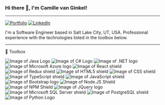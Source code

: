 ### Hi there 👋, I'm Camille van Ginkel!

---

[![Portfolio](https://img.shields.io/badge/My_Portfolio-ff0000?style=for-the-badge
)](https://www.camillevanginkel.com)
[![LinkedIn](https://img.shields.io/badge/LinkedIn-0077B5?style=for-the-badge&logo=linkedin&logoColor=white)](https://www.linkedin.com/in/camillevanginkel/) 


I'm a Software Engineer based in Salt Lake City, UT, USA. Professional experience with the technologies listed in the toolbox below.

---
:toolbox: Toolbox

![Image of Java Logo](https://img.shields.io/badge/Java-ED8B00?style=for-the-badge&logo=openjdk&logoColor=white) ![Image of C# Logo](https://img.shields.io/badge/C%23-239120?style=for-the-badge&logo=c-sharp&logoColor=white) ![Image of .NET logo](https://img.shields.io/badge/.NET-5C2D91?style=for-the-badge&logo=.net&logoColor=white) ![Image of Microsoft Azure logo](https://img.shields.io/badge/microsoft%20azure-0089D6?style=for-the-badge&logo=microsoft-azure&logoColor=white) ![Image of React shield](https://img.shields.io/badge/React-20232A?style=for-the-badge&logo=react&logoColor=61DAFB) ![Image of Redux shield](https://img.shields.io/badge/Redux-593D88?style=for-the-badge&logo=redux&logoColor=white) ![Image of HTML5 shield](https://img.shields.io/badge/HTML5-E34F26?style=for-the-badge&logo=html5&logoColor=white) ![Image of CSS shield](https://img.shields.io/badge/CSS3-1572B6?style=for-the-badge&logo=css3&logoColor=white
) ![Image of TypeScript shield](https://img.shields.io/badge/TypeScript-007ACC?style=for-the-badge&logo=typescript&logoColor=white) ![Image of JavaScript shield](https://img.shields.io/badge/JavaScript-F7DF1E?style=for-the-badge&logo=javascript&logoColor=black) ![Image of Bootstrap logo](https://img.shields.io/badge/Bootstrap-563D7C?style=for-the-badge&logo=bootstrap&logoColor=white) ![Image of Node.JS Shield](https://img.shields.io/badge/Node.js-43853D?style=for-the-badge&logo=node.js&logoColor=white
) ![Image of NPM Shield](https://img.shields.io/badge/npm-CB3837?style=for-the-badge&logo=npm&logoColor=white
) ![Image of JQuery logo](https://img.shields.io/badge/jQuery-0769AD?style=for-the-badge&logo=jquery&logoColor=white
) ![Image of Microsoft SQL Server shield](https://img.shields.io/badge/Microsoft%20SQL%20Server-CC2927?style=for-the-badge&logo=microsoft%20sql%20server&logoColor=white
) ![Image of PostgreSQL shield](https://img.shields.io/badge/PostgreSQL-316192?style=for-the-badge&logo=postgresql&logoColor=white
) ![Image of Python Logo](https://img.shields.io/badge/python-3670A0?style=for-the-badge&logo=python&logoColor=ffdd54)









<!--
**CamilleVG/CamilleVG** is a ✨ _special_ ✨ repository because its `README.md` (this file) appears on your GitHub profile.

Here are some ideas to get you started:

- 🔭 I’m currently working on ...
- 🌱 I’m currently learning ...
- 👯 I’m looking to collaborate on ...
- 🤔 I’m looking for help with ...
- 💬 Ask me about ...
- 📫 How to reach me: ...
- 😄 Pronouns: ...
- ⚡ Fun fact: ...
-->
